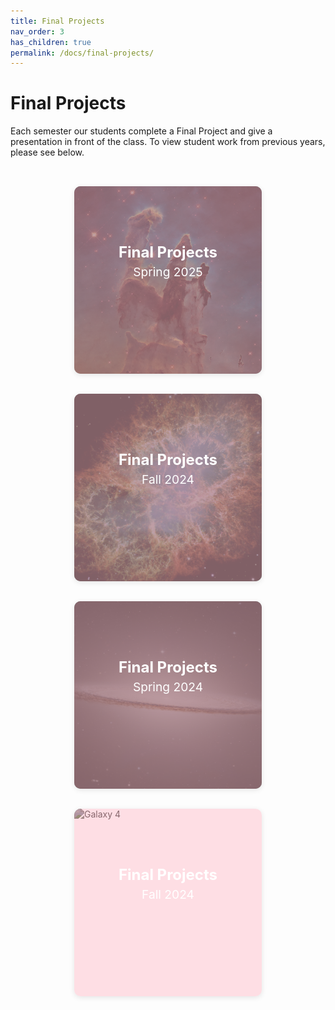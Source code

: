```yaml
---
title: Final Projects
nav_order: 3
has_children: true
permalink: /docs/final-projects/
---
```


# Final Projects

Each semester our students complete a Final Project and give a presentation in front of the class. To view student work from previous years, please see below.


<style>
    .tiles {
      display: grid;
      grid-template-columns: repeat(auto-fit, minmax(300px, 1fr));
      gap: 2rem;
      padding: 2rem;
      justify-items: center;
    }

    .tile {
      position: relative;
      width: 100%;
      max-width: 300px;
      height: 300px;
      border-radius: 10px;
      overflow: hidden;
      cursor: pointer;
      transition: all 0.3s ease;
      box-shadow: 0 2px 8px rgba(0,0,0,0.1);
    }

    .tile:hover {
      max-width: 320px;
      height: 320px;
      box-shadow: 0 6px 20px rgba(0,0,0,0.2);
    }

    .tile img {
      width: 100%;
      height: 100%;
      object-fit: cover;
      transition: filter 0.3s ease;
      filter: brightness(50%);
    }

    .tile:hover img {
      filter: brightness(100%);
    }

    .overlay {
      position: absolute;
      inset: 0;
      background-color: rgba(255, 192, 203, 0.5); /* pink */
      transition: opacity 0.3s ease;
      z-index: 1;
    }

    .tile:hover .overlay {
      opacity: 0;
    }

    .text {
      position: absolute;
      inset: 0;
      color: white;
      z-index: 2;
      display: flex;
      flex-direction: column;
      align-items: center;
      justify-content: center;
      padding: 1rem;
      text-align: center;
    }

    .title {
      font-size: 1.5rem;
      font-weight: bold;
      line-height: 1.2;
    }

    .year {
      font-size: 1.2rem;
      margin-top: 0.25rem;
    }

    .description {
      opacity: 0;
      transition: opacity 0.3s ease 0.1s;
      font-size: 1rem;
      margin-top: 1.2rem;
      max-width: 85%;
    }

    .tile:hover .description {
      opacity: 1;
    }

    @media (max-width: 700px) {
      .tile:hover {
        max-width: 100%;
        height: 320px;
      }
    }
</style>

<section class="tiles">
    <div class="tile">
        <img src="assets/projects/spring-2025/creation.png" alt="Pillars of Creation">
        <div class="overlay"></div>
        <div class="text">
            <div class="title">Final Projects</div>
            <div class="year">Spring 2025</div>
            <div class="description">Take a look at our most recent spring showcase.</div>
        </div>
    </div>
    <div class="tile">
      <img src="assets/projects/fall-2024/crab.jpg" alt="Crab Nebula">
      <div class="overlay"></div>
      <div class="text">
        <div class="title">Final Projects</div>
        <div class="year">Fall 2024</div>
        <div class="description">Amazing work from undergraduates!</div>
      </div>
    </div>
    <div class="tile">
      <img src="assets/projects/spring-2024/hat.jpg" alt="Sombrero Galaxy">
      <div class="overlay"></div>
      <div class="text">
        <div class="title">Final Projects</div>
        <div class="year">Spring 2024</div>
        <div class="description">Projects exploring data, science, and creativity.</div>
      </div>
    </div>
    <div class="tile">
      <img src="assets/projects/fall-2024/orion.jpg" alt="Galaxy 4">
      <div class="overlay"></div>
      <div class="text">
        <div class="title">Final Projects</div>
        <div class="year">Fall 2024</div>
        <div class="description">More amazing student work from our class.</div>
      </div>
    </div>

</section>